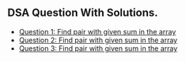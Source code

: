 **DSA Question With Solutions.**
-
* [Question 1: Find pair with given sum in the array](src/dataStructure800/GetPairCount_1.java)
* [Question 2: Find pair with given sum in the array](src/dataStructure800/SubArrayWithZeroSum_2.java)
* [Question 3: Find pair with given sum in the array](src/dataStructure800/SubArrayZeroSum_3.java)
